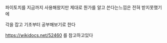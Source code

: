 파이토치를 지금까지 사용해왔지만 제대로 뭔가를 알고 쓴다는느낌은 전혀 받지못했기에 

각을 잡고 기초부터 공부해보기로 한다 

https://wikidocs.net/52460 를 참고하고있다
